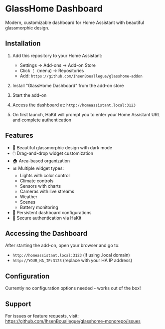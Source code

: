 # GlassHome Dashboard

Modern, customizable dashboard for Home Assistant with beautiful glassmorphic design.

## Installation

1. Add this repository to your Home Assistant:
   - Settings → Add-ons → Add-on Store
   - Click ⋮ (menu) → Repositories
   - Add: `https://github.com/IhsenBouallegue/glasshome-addon`

2. Install "GlassHome Dashboard" from the add-on store

3. Start the add-on

4. Access the dashboard at: `http://homeassistant.local:3123`

5. On first launch, HaKit will prompt you to enter your Home Assistant URL and complete authentication

## Features

- 🎨 Beautiful glassmorphic design with dark mode
- 🖱️ Drag-and-drop widget customization
- 🏠 Area-based organization
- 📊 Multiple widget types:
  - Lights with color control
  - Climate controls
  - Sensors with charts
  - Cameras with live streams
  - Weather
  - Scenes
  - Battery monitoring
- 💾 Persistent dashboard configurations
- 🔐 Secure authentication via HaKit

## Accessing the Dashboard

After starting the add-on, open your browser and go to:
- `http://homeassistant.local:3123` (if using .local domain)
- `http://YOUR_HA_IP:3123` (replace with your HA IP address)

## Configuration

Currently no configuration options needed - works out of the box!

## Support

For issues or feature requests, visit: https://github.com/IhsenBouallegue/glasshome-monorepo/issues
